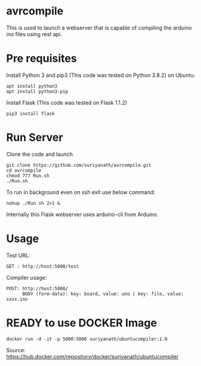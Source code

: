 # avrcompile
This is used to launch a webserver that is capable of compiling the arduino ino files using rest api.

# Pre requisites
Install Python 3 and pip3 (This code was tested on Python 3.8.2)
on Ubuntu: 
```
apt install python3
apt install python3-pip
```
Install Flask (This code was tested on Flask 1.1.2)
```
pip3 install flask
```

# Run Server
Clone the code and launch 
```
git clone https://github.com/suriyanath/avrcompile.git
cd avrcompile
chmod 777 Run.sh
./Run.sh
```
To run in background even on ssh exit use below command:
```
nohup ./Run.sh 2>1 &
```
Internally this Flask webserver uses arduino-cli from Arduino.

# Usage
Test URL:
```
GET : http://host:5000/test
```
Compiler usage:
```
POST: http://host:5000/ 
      BODY (form-data): key: board, value: uno | key: file, value: xxxx.ino
```

# READY to use DOCKER Image
```
docker run -d -it -p 5000:5000 suriyanath/ubuntucompiler:1.0 
```
Source: https://hub.docker.com/repository/docker/suriyanath/ubuntucompiler
